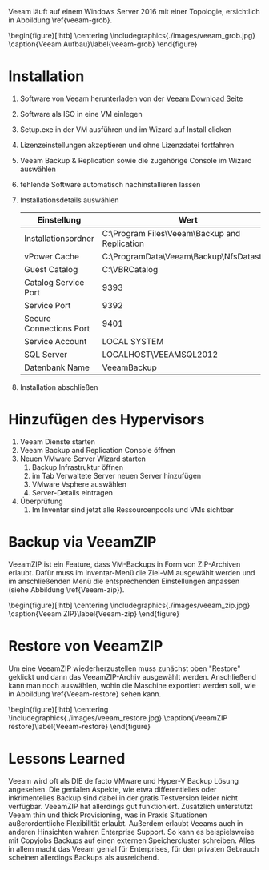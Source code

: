 Veeam läuft auf einem Windows Server 2016 mit einer Topologie, ersichtlich in Abbildung \ref{veeam-grob}.

\begin{figure}[!htb]
\centering
\includegraphics{./images/veeam_grob.jpg}
\caption{Veeam Aufbau}\label{veeam-grob}
\end{figure}

# Installation

1. Software von Veeam herunterladen von der [Veeam Download Seite](www.veeam.com/downloads.html)

2. Software als ISO in eine VM einlegen

3. Setup.exe in der VM ausführen und im Wizard auf Install clicken

4. Lizenzeinstellungen akzeptieren und ohne Lizenzdatei fortfahren

5. Veeam Backup & Replication sowie die zugehörige Console im Wizard auswählen

6. fehlende Software automatisch nachinstallieren lassen

7. Installationsdetails auswählen

   | Einstellung             | Wert                                             |
   | ----------------------- | ------------------------------------------------ |
   | Installationsordner     | C:\\Program Files\\Veeam\\Backup and Replication |
   | vPower Cache            | C:\\ProgramData\\Veeam\\Backup\\NfsDatastore     |
   | Guest Catalog           | C:\\VBRCatalog                                   |
   | Catalog Service Port    | 9393                                             |
   | Service Port            | 9392                                             |
   | Secure Connections Port | 9401                                             |
   | Service Account         | LOCAL SYSTEM                                     |
   | SQL Server              | LOCALHOST\\VEEAMSQL2012                          |
   | Datenbank Name          | VeeamBackup                                      |

8.  Installation abschließen

# Hinzufügen des Hypervisors

1. Veeam Dienste starten
2. Veeam Backup and Replication Console öffnen
3. Neuen VMware Server Wizard starten
   1. Backup Infrastruktur öffnen
   2. im Tab Verwaltete Server neuen Server hinzufügen
   3. VMware Vsphere auswählen
   4. Server-Details eintragen
4. Überprüfung
   1. Im Inventar sind jetzt alle Ressourcenpools und VMs sichtbar

# Backup via VeeamZIP

VeeamZIP ist ein Feature, dass VM-Backups in Form von ZIP-Archiven erlaubt. Dafür muss im Inventar-Menü die Ziel-VM ausgewählt werden und im anschließenden Menü die entsprechenden Einstellungen anpassen (siehe Abbildung \ref{Veeam-zip}).

\begin{figure}[!htb]
\centering
\includegraphics{./images/veeam_zip.jpg}
\caption{Veeam ZIP}\label{Veeam-zip}
\end{figure}

# Restore von VeeamZIP

Um eine VeeamZIP wiederherzustellen muss zunächst oben "Restore" geklickt und dann das VeeamZIP-Archiv ausgewählt werden. Anschließend kann man noch auswählen, wohin die Maschine exportiert werden soll, wie in Abbildung \ref{Veeam-restore} sehen kann.

\begin{figure}[!htb]
\centering
\includegraphics{./images/veeam_restore.jpg}
\caption{VeeamZIP restore}\label{Veeam-restore}
\end{figure}

# Lessons Learned

Veeam wird oft als DIE de facto VMware und Hyper-V Backup Lösung angesehen. Die genialen Aspekte, wie etwa differentielles oder inkrimentelles Backup sind dabei in der gratis Testversion leider nicht verfügbar. VeeamZIP hat allerdings gut funktioniert. Zusätzlich unterstützt Veeam thin und thick Provisioning, was in Praxis Situationen außerordentliche Flexibilität erlaubt. Außerdem erlaubt Veeams auch in anderen Hinsichten wahren Enterprise Support. So kann es beispielsweise mit Copyjobs Backups auf einen externen Speichercluster schreiben. Alles in allem macht das Veeam genial für Enterprises, für den privaten Gebrauch scheinen allerdings Backups als ausreichend.